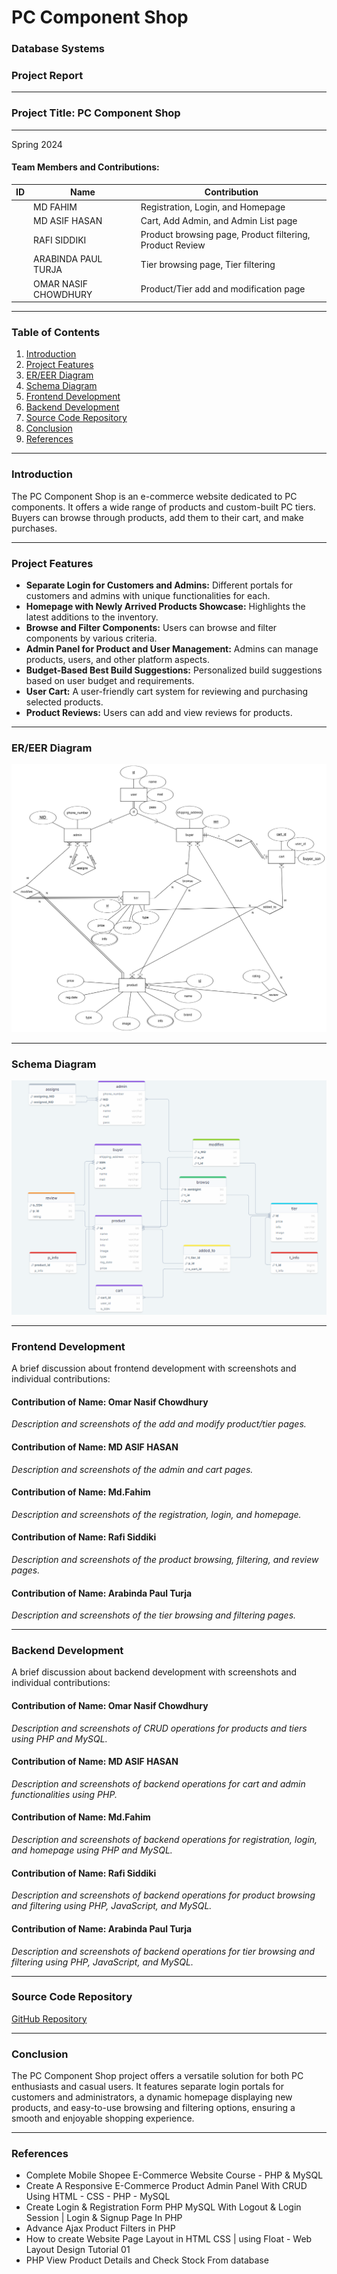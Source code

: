 # PC Component Shop

### Database Systems
### Project Report

---

### Project Title: PC Component Shop

---


Spring 2024

#### Team Members and Contributions:
| ID | Name | Contribution |
| --- | --- | --- |
|  | MD FAHIM | Registration, Login, and Homepage |
|  | MD ASIF HASAN | Cart, Add Admin, and Admin List page |
|  | RAFI SIDDIKI | Product browsing page, Product filtering, Product Review |
|  | ARABINDA PAUL TURJA | Tier browsing page, Tier filtering |
|  | OMAR NASIF CHOWDHURY | Product/Tier add and modification page |

---

### Table of Contents

1. [Introduction](#introduction)
2. [Project Features](#project-features)
3. [ER/EER Diagram](#er-eer-diagram)
4. [Schema Diagram](#schema-diagram)
5. [Frontend Development](#frontend-development)
6. [Backend Development](#backend-development)
7. [Source Code Repository](#source-code-repository)
8. [Conclusion](#conclusion)
9. [References](#references)

---

### Introduction

The PC Component Shop is an e-commerce website dedicated to PC components. It offers a wide range of products and custom-built PC tiers. Buyers can browse through products, add them to their cart, and make purchases.

---

### Project Features

- **Separate Login for Customers and Admins:** Different portals for customers and admins with unique functionalities for each.
- **Homepage with Newly Arrived Products Showcase:** Highlights the latest additions to the inventory.
- **Browse and Filter Components:** Users can browse and filter components by various criteria.
- **Admin Panel for Product and User Management:** Admins can manage products, users, and other platform aspects.
- **Budget-Based Best Build Suggestions:** Personalized build suggestions based on user budget and requirements.
- **User Cart:** A user-friendly cart system for reviewing and purchasing selected products.
- **Product Reviews:** Users can add and view reviews for products.

---

### ER/EER Diagram

<img src="EER.jpg"/>

---

### Schema Diagram

<img src="SCHEMA.png"/>

---

### Frontend Development

A brief discussion about frontend development with screenshots and individual contributions:

#### Contribution of Name: Omar Nasif Chowdhury
*Description and screenshots of the add and modify product/tier pages.*

#### Contribution of Name: MD ASIF HASAN
*Description and screenshots of the admin and cart pages.*

#### Contribution of Name: Md.Fahim
*Description and screenshots of the registration, login, and homepage.*

#### Contribution of Name: Rafi Siddiki
*Description and screenshots of the product browsing, filtering, and review pages.*

#### Contribution of Name: Arabinda Paul Turja
*Description and screenshots of the tier browsing and filtering pages.*

---

### Backend Development

A brief discussion about backend development with screenshots and individual contributions:

#### Contribution of  Name: Omar Nasif Chowdhury
*Description and screenshots of CRUD operations for products and tiers using PHP and MySQL.*

#### Contribution of  Name: MD ASIF HASAN
*Description and screenshots of backend operations for cart and admin functionalities using PHP.*

#### Contribution of Name: Md.Fahim
*Description and screenshots of backend operations for registration, login, and homepage using PHP and MySQL.*

#### Contribution of Name: Rafi Siddiki
*Description and screenshots of backend operations for product browsing and filtering using PHP, JavaScript, and MySQL.*

#### Contribution of Name: Arabinda Paul Turja
*Description and screenshots of backend operations for tier browsing and filtering using PHP, JavaScript, and MySQL.*

---

### Source Code Repository

[GitHub Repository](https://github.com/asifhasan007/CSE370-Project-Group3.git)

---

### Conclusion

The PC Component Shop project offers a versatile solution for both PC enthusiasts and casual users. It features separate login portals for customers and administrators, a dynamic homepage displaying new products, and easy-to-use browsing and filtering options, ensuring a smooth and enjoyable shopping experience.

---

### References

- Complete Mobile Shopee E-Commerce Website Course - PHP & MySQL
- Create A Responsive E-Commerce Product Admin Panel With CRUD Using HTML - CSS - PHP - MySQL
- Create Login & Registration Form PHP MySQL With Logout & Login Session | Login & Signup Page In PHP
- Advance Ajax Product Filters in PHP
- How to create Website Page Layout in HTML CSS | using Float - Web Layout Design Tutorial 01
- PHP View Product Details and Check Stock From database
